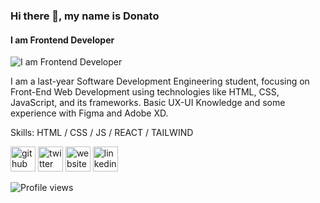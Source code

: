 ### Hi there 👋, my name is Donato
#### I am Frontend Developer
![I am Frontend Developer](https://media-exp1.licdn.com/dms/image/C5616AQELnCqPjtxwOw/profile-displaybackgroundimage-shrink_350_1400/0/1619828834469?e=1631750400&v=beta&t=TjRZ349toHUjQEy7mbevhenLg2c8e3ikUWMfEInLksQ)

I am a last-year Software Development Engineering student, focusing on Front-End Web Development using technologies like HTML, CSS, JavaScript, and its frameworks. Basic UX-UI Knowledge and some experience with Figma and Adobe XD.

Skills: HTML / CSS / JS / REACT / TAILWIND



[<img src='https://github.githubassets.com/images/modules/logos_page/GitHub-Mark.png' alt='github' height='40'>](https://github.com/DonytXz)  [<img src='https://about.twitter.com/content/dam/about-twitter/en/brand-toolkit/brand-download-img-1.jpg.twimg.1920.jpg' alt='twitter' height='40'>](https://twitter.com/@Donato_99)  [<img src='https://img.icons8.com/cotton/452/website.png' alt='website' height='40'>](https://donytxz.github.io/Bit/)  [<img src='https://content.linkedin.com/content/dam/me/business/en-us/amp/brand-site/v2/bg/LI-Bug.svg.original.svg' alt='linkedin' height='40'>](https://www.linkedin.com/in/donatoalvarezdev/) 

![Profile views](https://gpvc.arturio.dev/DonytXz)  
